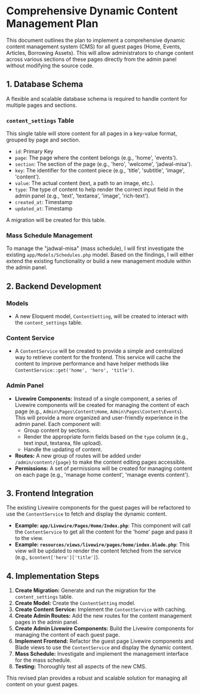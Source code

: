 # Comprehensive Dynamic Content Management Plan

This document outlines the plan to implement a comprehensive dynamic content management system (CMS) for all guest pages (Home, Events, Articles, Borrowing Assets). This will allow administrators to change content across various sections of these pages directly from the admin panel without modifying the source code.

## 1. Database Schema

A flexible and scalable database schema is required to handle content for multiple pages and sections.

### `content_settings` Table

This single table will store content for all pages in a key-value format, grouped by page and section.

-   `id`: Primary Key
-   `page`: The page where the content belongs (e.g., 'home', 'events').
-   `section`: The section of the page (e.g., 'hero', 'welcome', 'jadwal-misa').
-   `key`: The identifier for the content piece (e.g., 'title', 'subtitle', 'image', 'content').
-   `value`: The actual content (text, a path to an image, etc.).
-   `type`: The type of content to help render the correct input field in the admin panel (e.g., 'text', 'textarea', 'image', 'rich-text').
-   `created_at`: Timestamp
-   `updated_at`: Timestamp

A migration will be created for this table.

### Mass Schedule Management

To manage the "jadwal-misa" (mass schedule), I will first investigate the existing `app/Models/Schedules.php` model. Based on the findings, I will either extend the existing functionality or build a new management module within the admin panel.

## 2. Backend Development

### Models

-   A new Eloquent model, `ContentSetting`, will be created to interact with the `content_settings` table.

### Content Service

-   A `ContentService` will be created to provide a simple and centralized way to retrieve content for the frontend. This service will cache the content to improve performance and have helper methods like `ContentService::get('home', 'hero', 'title')`.

### Admin Panel

-   **Livewire Components:** Instead of a single component, a series of Livewire components will be created for managing the content of each page (e.g., `Admin\Pages\Content\Home`, `Admin\Pages\Content\Events`). This will provide a more organized and user-friendly experience in the admin panel. Each component will:
    -   Group content by sections.
    -   Render the appropriate form fields based on the `type` column (e.g., text input, textarea, file upload).
    -   Handle the updating of content.
-   **Routes:** A new group of routes will be added under `/admin/content/{page}` to make the content editing pages accessible.
-   **Permissions:** A set of permissions will be created for managing content on each page (e.g., 'manage home content', 'manage events content').

## 3. Frontend Integration

The existing Livewire components for the guest pages will be refactored to use the `ContentService` to fetch and display the dynamic content.

-   **Example: `app/Livewire/Pages/Home/Index.php`**: This component will call the `ContentService` to get all the content for the 'home' page and pass it to the view.
-   **Example: `resources/views/livewire/pages/home/index.blade.php`**: This view will be updated to render the content fetched from the service (e.g., `$content['hero']['title']`).

## 4. Implementation Steps

1.  **Create Migration:** Generate and run the migration for the `content_settings` table.
2.  **Create Model:** Create the `ContentSetting` model.
3.  **Create Content Service:** Implement the `ContentService` with caching.
4.  **Create Admin Routes:** Add the new routes for the content management pages in the admin panel.
5.  **Create Admin Livewire Components:** Build the Livewire components for managing the content of each guest page.
6.  **Implement Frontend:** Refactor the guest page Livewire components and Blade views to use the `ContentService` and display the dynamic content.
7.  **Mass Schedule:** Investigate and implement the management interface for the mass schedule.
8.  **Testing:** Thoroughly test all aspects of the new CMS.

This revised plan provides a robust and scalable solution for managing all content on your guest pages.
